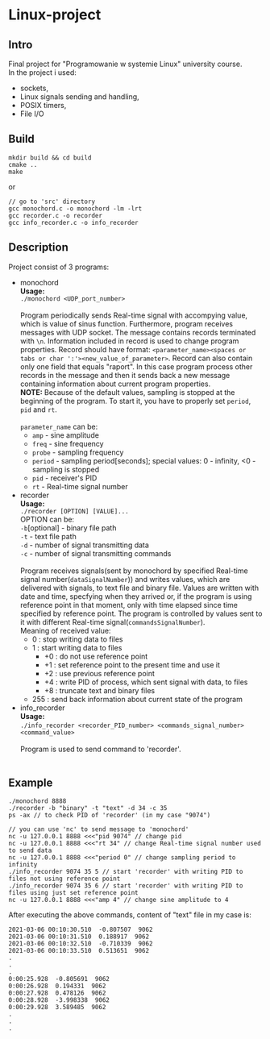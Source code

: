 # Linux-project

## Intro

Final project for "Programowanie w systemie Linux" university course.<br/>
In the project i used:
* sockets,
* Linux signals sending and handling,
* POSIX timers,
* File I/O

## Build

```
mkdir build && cd build
cmake ..
make
```
or
```
// go to 'src' directory
gcc monochord.c -o monochord -lm -lrt
gcc recorder.c -o recorder
gcc info_recorder.c -o info_recorder
```

## Description

Project consist of 3 programs:
* monochord<br/>
**Usage:**<br/>
`./monochord <UDP_port_number>`<br/><br/>
Program periodically sends Real-time signal with accompying value, which is value of sinus function.
Furthermore, program receives messages with UDP socket. The message contains records terminated with `\n`. Information included in record is used to change program properties. Record should have format: `<parameter_name><spaces or tabs or char ':'><new_value_of_parameter>`. Record can also contain only one field that equals "raport". In this case program process other records in the message and then it sends back a new message containing information about current program properties.<br/>
**NOTE:** Because of the default values, sampling is stopped at the beginning of the program. To start it, you have to properly set `period`, `pid` and `rt`.<br/><br/>
`parameter_name` can be:
  * `amp` - sine amplitude
  * `freq` - sine frequency
  * `probe` - sampling frequency
  * `period` - sampling period[seconds]; special values: 0 - infinity, <0 - sampling is stopped
  * `pid` - receiver's PID
  * `rt` - Real-time signal number
* recorder<br/>
**Usage:**<br/>
`./recorder [OPTION] [VALUE]...`<br/>
OPTION can be:<br/>
`-b`[optional] - binary file path<br/>
`-t` - text file path<br/>
`-d` - number of signal transmitting data<br/>
`-c` - number of signal transmitting commands<br/><br/>
Program receives signals(sent by monochord by specified Real-time signal number(`dataSignalNumber`)) and writes values, which are delivered with signals, to text file and binary file. Values are written with date and time, specfying when they arrived or, if the program is using reference point in that moment, only with time elapsed since time specified by reference point.
The program is controlled by values sent to it with different Real-time signal(`commandsSignalNumber`).<br/>
Meaning of received value:
  * 0 : stop writing data to files
  * 1 : start writing data to files
    * +0 : do not use reference point
    * +1 : set reference point to the present time and use it 
    * +2 : use previous reference point
    * +4 : write PID of process, which sent signal with data, to files
    * +8 : truncate text and binary files
  * 255 : send back information about current state of the program
* info_recorder<br/>
**Usage:**<br/>
`./info_recorder <recorder_PID_number> <commands_signal_number> <command_value>`<br/><br/>
Program is used to send command to 'recorder'.<br/><br/>

## Example
```
./monochord 8888
./recorder -b "binary" -t "text" -d 34 -c 35
ps -ax // to check PID of 'recorder' (in my case "9074")

// you can use 'nc' to send message to 'monochord'
nc -u 127.0.0.1 8888 <<<"pid 9074" // change pid
nc -u 127.0.0.1 8888 <<<"rt 34" // change Real-time signal number used to send data
nc -u 127.0.0.1 8888 <<<"period 0" // change sampling period to infinity
./info_recorder 9074 35 5 // start 'recorder' with writing PID to files not using reference point
./info_recorder 9074 35 6 // start 'recorder' with writing PID to files using just set reference point
nc -u 127.0.0.1 8888 <<<"amp 4" // change sine amplitude to 4
```
After executing the above commands, content of "text" file in my case is:<br/>
```
2021-03-06 00:10:30.510  -0.807507  9062
2021-03-06 00:10:31.510  0.188917  9062
2021-03-06 00:10:32.510  -0.710339  9062
2021-03-06 00:10:33.510  0.513651  9062
.
.
.
0:00:25.928  -0.805691  9062
0:00:26.928  0.194331  9062
0:00:27.928  0.478126  9062
0:00:28.928  -3.998338  9062
0:00:29.928  3.589485  9062
.
.
.
```


